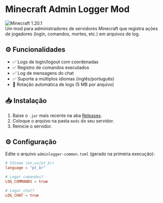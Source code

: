 # Minecraft Admin Logger Mod  
![Minecraft 1.20.1](https://img.shields.io/badge/Minecraft-1.20.1-brightgreen)  
Um mod para administradores de servidores Minecraft que registra ações de jogadores (login, comandos, mortes, etc.) em arquivos de log.  

## ⚙️ Funcionalidades  
- ✅ Logs de login/logout com coordenadas  
- ✅ Registro de comandos executados  
- ✅ Log de mensagens do chat  
- ✅ Suporte a múltiplos idiomas (inglês/português)  
- 🔄 Rotação automática de logs (5 MB por arquivo)  

## 📥 Instalação  
1. Baixe o `.jar` mais recente na aba [Releases](https://github.com/jonatasperaza/Minecraft-admin-logger/releases).  
2. Coloque o arquivo na pasta `mods` do seu servidor.  
3. Reinicie o servidor.  

## ⚙️ Configuração  
Edite o arquivo `adminlogger-common.toml` (gerado na primeira execução):  
```toml  
# Idioma (en_us/pt_br)  
language = "pt_br"  

# Logar comandos?  
LOG_COMMANDS = true  

# Logar chat?  
LOG_CHAT = true  
